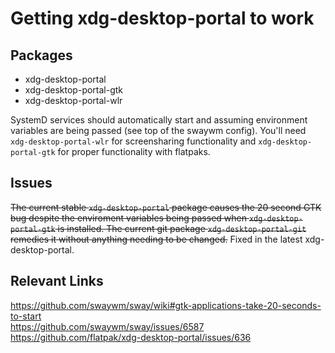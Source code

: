 # Getting xdg-desktop-portal to work

## Packages

- xdg-desktop-portal
- xdg-desktop-portal-gtk
- xdg-desktop-portal-wlr

SystemD services should automatically start and assuming environment variables are being passed (see top of the swaywm config). You'll need `xdg-desktop-portal-wlr` for screensharing functionality and `xdg-desktop-portal-gtk` for proper functionality with flatpaks.

## Issues

~~The current stable `xdg-desktop-portal` package causes the 20 second GTK bug despite the enviroment variables being passed when `xdg-desktop-portal-gtk` is installed. The current git package `xdg-desktop-portal-git` remedies it without anything needing to be changed.~~ Fixed in the latest xdg-desktop-portal.

## Relevant Links

<https://github.com/swaywm/sway/wiki#gtk-applications-take-20-seconds-to-start>  
<https://github.com/swaywm/sway/issues/6587>  
<https://github.com/flatpak/xdg-desktop-portal/issues/636>  
